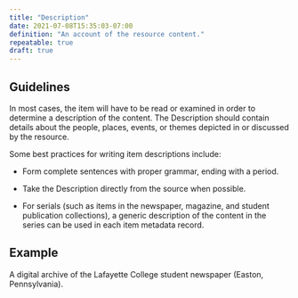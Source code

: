 ```yaml
---
title: "Description"
date: 2021-07-08T15:35:03-07:00
definition: "An account of the resource content."
repeatable: true
draft: true
---
```


## Guidelines

In most cases, the item will have to be read or examined in order to determine a description of the content. The Description should contain details about the people, places, events, or themes depicted in or discussed by the resource.

Some best practices for writing item descriptions include:

- Form complete sentences with proper grammar, ending with a period.

- Take the Description directly from the source when possible.

- For serials (such as items in the newspaper, magazine, and student publication collections), a generic description of the content in the series can be used in each item metadata record.

## Example

A digital archive of the Lafayette College student newspaper (Easton, Pennsylvania).
